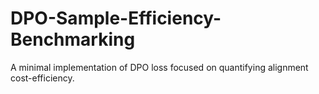 # DPO-Sample-Efficiency-Benchmarking
A minimal implementation of DPO loss focused on quantifying alignment cost-efficiency.
